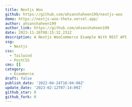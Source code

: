 ```yaml
---
title: Nextjs Woo
github: https://github.com/ahsanshaheen199/nextjs-woo
demo: https://nextjs-woo-theta.vercel.app/
author: ahsanshaheen199
author_link: https://github.com/ahsanshaheen199
date: 2023-11-26T08:15:32.231Z
description: A Nextjs WooCommerce Example With REST API
ssg:
  - Nextjs
css:
  - Tailwind
  - PostCSS
cms: []
category:
  - Ecommerce
draft: false
publish_date: '2022-04-24T16:04:08Z'
update_date: '2023-02-12T07:14:09Z'
github_star: 0
github_fork: 0
---
```

